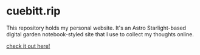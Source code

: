 # cuebitt.rip

This repository holds my personal website. It's an Astro Starlight-based digital garden notebook-styled site that I use to collect my thoughts online.

[check it out here!](https://cuebitt.rip)

